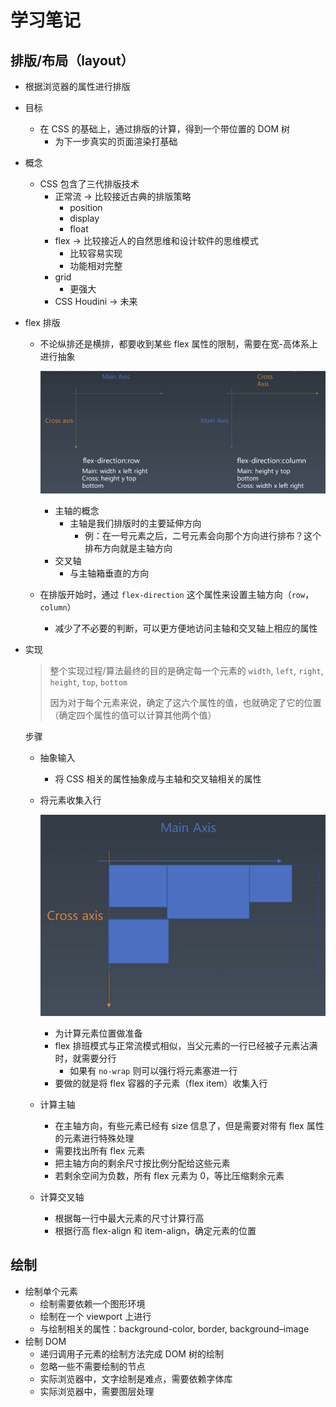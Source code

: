 # 学习笔记


## 排版/布局（layout）

- 根据浏览器的属性进行排版

- 目标
  - 在 CSS 的基础上，通过排版的计算，得到一个带位置的 DOM 树
    - 为下一步真实的页面渲染打基础
- 概念
  - CSS 包含了三代排版技术
    - 正常流 -> 比较接近古典的排版策略
      - position
      - display
      - float
    - flex -> 比较接近人的自然思维和设计软件的思维模式
      - 比较容易实现
      - 功能相对完整
    - grid
      - 更强大
    - CSS Houdini -> 未来
- flex 排版
  - 不论纵排还是横排，都要收到某些 flex 属性的限制，需要在宽-高体系上进行抽象

    ![主轴 vs. 交叉轴](./static/main-cross-axis.png)

    - 主轴的概念
      - 主轴是我们排版时的主要延伸方向
        - 例：在一号元素之后，二号元素会向那个方向进行排布？这个排布方向就是主轴方向
    - 交叉轴
      - 与主轴箱垂直的方向
  - 在排版开始时，通过 `flex-direction` 这个属性来设置主轴方向（`row`，`column`）
    - 减少了不必要的判断，可以更方便地访问主轴和交叉轴上相应的属性

- 实现

  > 整个实现过程/算法最终的目的是确定每一个元素的 `width`, `left`, `right`, `height`, `top`, `bottom`
  > 
  > 因为对于每个元素来说，确定了这六个属性的值，也就确定了它的位置（确定四个属性的值可以计算其他两个值）

  步骤
  - 抽象输入
    - 将 CSS 相关的属性抽象成与主轴和交叉轴相关的属性 
  - 将元素收集入行

    ![wrap vs. no-wrap](static/wrap.png)

    - 为计算元素位置做准备
    - flex 排班模式与正常流模式相似，当父元素的一行已经被子元素沾满时，就需要分行
      - 如果有 `no-wrap` 则可以强行将元素塞进一行
    - 要做的就是将 flex 容器的子元素（flex item）收集入行
  - 计算主轴
    - 在主轴方向，有些元素已经有 size 信息了，但是需要对带有 flex 属性的元素进行特殊处理
    - 需要找出所有 flex 元素
    - 把主轴方向的剩余尺寸按比例分配给这些元素
    - 若剩余空间为负数，所有 flex 元素为 0，等比压缩剩余元素
  - 计算交叉轴
    - 根据每一行中最大元素的尺寸计算行高
    - 根据行高 flex-align 和 item-align，确定元素的位置


## 绘制
  - 绘制单个元素
    - 绘制需要依赖一个图形环境
    - 绘制在一个 viewport 上进行
    - 与绘制相关的属性：background-color, border, background–image
  - 绘制 DOM
    - 递归调用子元素的绘制方法完成 DOM 树的绘制
    - 忽略一些不需要绘制的节点
    - 实际浏览器中，文字绘制是难点，需要依赖字体库
    - 实际浏览器中，需要图层处理